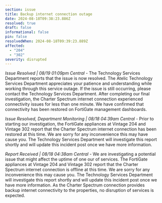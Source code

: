 ```yaml
---
section: issue
title: Backup internet connection outage
date: 2024-08-18T09:38:23.886Z
resolved: true
draft: false
informational: false
pin: false
resolvedWhen: 2024-08-18T09:39:23.889Z
affected:
  - "204"
  - "302"
severity: disrupted
---
```

*Issue Resolved | 08/19 01:09pm Central* - The Technology Services Department reports that the issue is now resolved. The Atelic Technology Services Department appreciates your patience and understanding while working through this service outage. If the issue is still occurring, please contact the Technology Services Department. After completing our final investigation, the Charter Spectrum internet connection experienced connectivity issues for less than one minute. We have confirmed that connectivity has been restored on FortiGate management dashboards.

*Issue Resolved, Department Monitoring | 08/18 04:39am Central* - Prior to starting our investigation, the FortiGate appliances at Vintage 204 and Vintage 302 report that the Charter Spectrum internet connection has been restored at this time. We are sorry for any inconvenience this may have cause you. The Technology Services Department will investigate this report shortly and will update this incident post once we have more information.

*Report Received | 08/18 04:38am Central* - We are investigating a potential issue that might affect the uptime of one our of services. The FortiGate appliances at Vintage 204 and Vintage 302 report that the Charter Spectrum internet connection is offline at this time. We are sorry for any inconvenience this may cause you. The Technology Services Department will investigate this report shortly and will update this incident post once we have more information. As the Charter Spectrum connection provides backup internet connectivity to the properties, no disruption of services is expected.